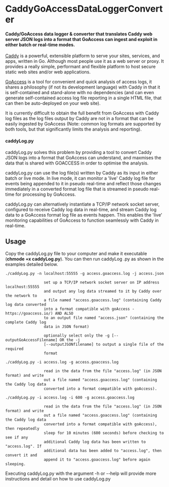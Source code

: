 # CaddyGoAccessDataLoggerConverter
#### Caddy/GoAccess data logger &amp; converter that translates Caddy web server JSON logs into a format that GoAccess can ingest and exploit in either batch or real-time modes.

[Caddy](https://caddyserver.com) is a powerful, extensible platform to serve your sites, services, and apps, written in Go. Although most people use it as a web server or proxy. It provides a really simple, performant and flexible platform to host secure static web sites and/or web applications. 

[GoAccess](https://goaccess.io/) is a tool for convenient and quick analysis of access logs, it shares a philosophy (if not its development language) with Caddy in that it is self-contained and stand-alone with no dependencies (and can even generate self-contained access log file reporting in a single HTML file, that can then be auto-deployed on your web site).

It is currently difficult to obtain the full benefit from GoAccess with Caddy log files as the log files output by Caddy are not in a format that can be easily ingested by GoAccess (Note: common log formats are supported by both tools, but that significantly limits the analysis and reporting).

#### caddyLog.py
caddyLog.py solves this problem by providing a tool to convert Caddy JSON logs into a format that GoAccess can understand, and maxmises the data that is shared with GOACCESS in order to optimise the analysis.

caddyLog.py can use the log file(s) written by Caddy as its input in either batch or live mode. In live mode, it can monitor a 'live' Caddy log file for events being appended to it in pseudo real-time and reflect those changes immediately in a converted format log file that is streamed in pseudo real-time for processing by GoAccess.

caddyLog.py can alternatively instantiate a TCP/IP network socket server, configured to receive Caddy log data in real-time, and stream Caddy log data to a GoAccess format log file as events happen. This enables the 'live' monitoring capabilities of GoAccess to function seamlessly with Caddy in real-time.

## Usage

Copy the caddyLog.py file to your computer and make it executable (**chmode +x caddyLog.py**). You can then run caddyLog .py as shown in the examples detailed below.

```
./caddyLog.py -n localhost:55555 -g access.goaccess.log -j access.json

                 set up a TCP/IP network socket server on IP address localhost:55555
                 and output any log data streamed to it by Caddy over the network to
                 a file named "access.goaccess.log" (containing Caddy log data converted
                 into a format compatible with goAccess - https://goaccess.io/) AND ALSO
                 to an output file named "access.json" (containing the complete Caddy log
                 data in JSON format)
                
                 optionally select only the -g [--outputGoAccessFilename] OR the -j
                 [--outputJSONfilename] to output a single file of the required
                 format
```


```
./caddyLog.py -i access.log -g access.goaccess.log

                 read in the data from the file "access.log" (in JSON format) and write
                 out a file named "access.goaccess.log" (containing the Caddy log data
                 converted into a format compatible with goAccess).
```

```
./caddyLog.py -i access.log -i 600 -g access.goaccess.log

                 read in the data from the file "access.log" (in JSON format) and write
                 out a file named "access.goaccess.log" (containing the Caddy log data
                 converted into a format compatible with goAccess), then repeatedly
                 sleep for 10 minutes (600 seconds) before checking to see if any
                 additional Caddy log data has been written to "access.log". If
                 additional data has been added to "access.log", then convert it and
                 append it to "access.goaccess.log" before again sleeping.

```

Executing caddyLog.py with the argument -h or --help will provide more instructions and detail on how to use caddyLog.py
